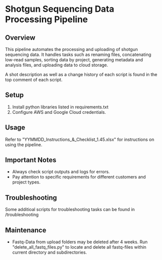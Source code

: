 # Shotgun Sequencing Data Processing Pipeline

## Overview

This pipeline automates the processing and uploading of shotgun sequencing data. It handles tasks such as renaming files, concatenating low-read samples, sorting data by project, generating metadata and analysis files, and uploading data to cloud storage.

A shot description as well as a change history of each script is found in the top comment of each script.

## Setup

1. Install python libraries listed in requirements.txt
2. Configure AWS and Google Cloud credentials.

## Usage

Refer to "YYMMDD_Instructions_&_Checklist_1.45.xlsx" for instructions on using the pipeline.

## Important Notes

- Always check script outputs and logs for errors.
- Pay attention to specific requirements for different customers and project types.

## Troubleshooting

Some additioal scripts for troubleshooting tasks can be found in /troubleshooting

## Maintenance

- Fastq-Data from upload folders may be deleted after 4 weeks. Run "delete_all_fastq_files.py" to locate and delete all fastq-files within current directory and subdirectories.